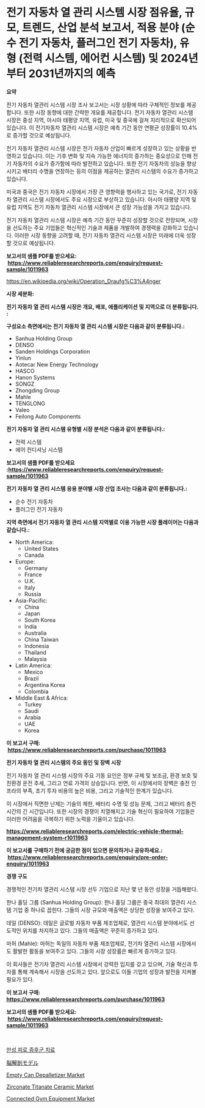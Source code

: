 <p><h1>전기 자동차 열 관리 시스템 시장 점유율, 규모, 트렌드, 산업 분석 보고서, 적용 분야 (순수 전기 자동차, 플러그인 전기 자동차), 유형 (전력 시스템, 에어컨 시스템) 및 2024년부터 2031년까지의 예측</h1></p><p><strong>요약</strong></p>
<p><p>전기 자동차 열관리 시스템 시장 조사 보고서는 시장 상황에 따라 구체적인 정보를 제공합니다. 또한 시장 동향에 대한 간략한 개요를 제공합니다. 전기 자동차 열관리 시스템 시장은 중성 지역, 아시아 태평양 지역, 유럽, 미국 및 중국에 걸쳐 지리적으로 확산되어 있습니다. 이 전기자동차 열관리 시스템 시장은 예측 기간 동안 연평균 성장률이 10.4%로 증가할 것으로 예상됩니다.</p><p>전기 자동차 열관리 시스템 시장은 전기 자동차 산업이 빠르게 성장하고 있는 상황을 반영하고 있습니다. 이는 기후 변화 및 지속 가능한 에너지의 증가하는 중요성으로 인해 전기 자동차의 수요가 증가함에 따라 발전하고 있습니다. 또한 전기 자동차의 성능을 향상시키고 배터리 수명을 연장하는 등의 이점을 제공하는 열관리 시스템의 수요가 증가하고 있습니다.</p><p>미국과 중국은 전기 자동차 시장에서 가장 큰 영향력을 행사하고 있는 국가로, 전기 자동차 열관리 시스템 시장에서도 주요 시장으로 부상하고 있습니다. 아시아 태평양 지역 및 유럽 지역도 전기 자동차 열관리 시스템 시장에서 큰 성장 가능성을 가지고 있습니다.</p><p>전기 자동차 열관리 시스템 시장은 예측 기간 동안 꾸준히 성장할 것으로 전망되며, 시장을 선도하는 주요 기업들은 혁신적인 기술과 제품을 개발하여 경쟁력을 강화하고 있습니다. 이러한 시장 동향을 고려할 때, 전기 자동차 열관리 시스템 시장은 미래에 더욱 성장할 것으로 예상됩니다.</p></p>
<p><strong>보고서의 샘플 PDF를 받으세요: &nbsp;<a href="https://www.reliableresearchreports.com/enquiry/request-sample/1011963">https://www.reliableresearchreports.com/enquiry/request-sample/1011963</a></strong></p>
<p><a href="https://en.wikipedia.org/wiki/Operation_Draufg%C3%A4nger">https://en.wikipedia.org/wiki/Operation_Draufg%C3%A4nger</a></p>
<p><strong>시장 세분화:</strong></p>
<p><strong> 전기 자동차 열 관리 시스템 시장은 개요, 배포, 애플리케이션 및 지역으로 더 분류됩니다. :</strong></p>
<p><strong>구성요소 측면에서는 전기 자동차 열 관리 시스템 시장은 다음과 같이 분류됩니다.:</strong></p>
<p><ul><li>Sanhua Holding Group</li><li>DENSO</li><li>Sanden Holdings Corporation</li><li>Yinlun</li><li>Aotecar New Energy Technology</li><li>HASCO</li><li>Hanon Systems</li><li>SONGZ</li><li>Zhongding Group</li><li>Mahle</li><li>TENGLONG</li><li>Valeo</li><li>Feilong Auto Components</li></ul></p>
<p><strong> 전기 자동차 열 관리 시스템 유형별 시장 분석은 다음과 같이 분류됩니다.:</strong></p>
<p><ul><li>전력 시스템</li><li>에어 컨디셔닝 시스템</li></ul></p>
<p><strong>보고서의 샘플 PDF를 받으세요 :<a href="https://www.reliableresearchreports.com/enquiry/request-sample/1011963">https://www.reliableresearchreports.com/enquiry/request-sample/1011963</a></strong></p>
<p><strong> 전기 자동차 열 관리 시스템 응용 분야별 시장 산업 조사는 다음과 같이 분류됩니다.:</strong></p>
<p><ul><li>순수 전기 자동차</li><li>플러그인 전기 자동차</li></ul></p>
<p><strong>지역 측면에서 전기 자동차 열 관리 시스템 지역별로 이용 가능한 시장 플레이어는 다음과 같습니다.:</strong></p>
<p><ul>
    <li>
        North America:
        <ul>
            <li>United States</li>
            <li>Canada</li>
        </ul>
    </li>
    <li>
        Europe:
        <ul>
            <li>Germany</li>
            <li>France</li>
            <li>U.K.</li>
            <li>Italy</li>
            <li>Russia</li>
        </ul>
    </li>
    <li>
        Asia-Pacific:
        <ul>
            <li>China</li>
            <li>Japan</li>
            <li>South Korea</li>
            <li>India</li>
            <li>Australia</li>
            <li>China Taiwan</li>
            <li>Indonesia</li>
            <li>Thailand</li>
            <li>Malaysia</li>
        </ul>
    </li>
    <li>
        Latin America:
        <ul>
            <li>Mexico</li>
            <li>Brazil</li>
            <li>Argentina Korea</li>
            <li>Colombia</li>
        </ul>
    </li>
    <li>
        Middle East & Africa:
        <ul>
            <li>Turkey</li>
            <li>Saudi</li>
            <li>Arabia</li>
            <li>UAE</li>
            <li>Korea</li>
        </ul>
    </li>
    </ul></p>
<p><strong>이 보고서 구매: &nbsp;<a href="https://www.reliableresearchreports.com/purchase/1011963">https://www.reliableresearchreports.com/purchase/1011963</a></strong></p>
<p><strong>전기 자동차 열 관리 시스템의 주요 동인 및 장벽 시장</strong></p>
<p><p>전기 자동차 열 관리 시스템 시장의 주요 기동 요인은 정부 규제 및 보조금, 환경 보호 및 친환경 운전 추세, 그리고 연료 가격의 상승입니다. 반면, 이 시장에서의 장벽은 충전 인프라의 부족, 초기 투자 비용의 높은 비용, 그리고 기술적인 한계가 있습니다.</p><p>이 시장에서 직면한 난제는 기술의 제한, 배터리 수명 및 성능 문제, 그리고 배터리 충전 시간의 긴 시간입니다. 또한 시장의 경쟁이 치열해지고 기술 혁신이 필요하여 기업들은 이러한 어려움을 극복하기 위한 노력을 기울이고 있습니다.</p></p>
<p><strong><a href="https://www.reliableresearchreports.com/electric-vehicle-thermal-management-system-r1011963">https://www.reliableresearchreports.com/electric-vehicle-thermal-management-system-r1011963</a></strong></p>
<p><strong>이 보고서를 구매하기 전에 궁금한 점이 있으면 문의하거나 공유하세요.: &nbsp;<a href="https://www.reliableresearchreports.com/enquiry/pre-order-enquiry/1011963">https://www.reliableresearchreports.com/enquiry/pre-order-enquiry/1011963</a></strong></p>
<p><strong>경쟁 구도</strong></p>
<p><p>경쟁적인 전기차 열관리 시스템 시장 선두 기업으로 지난 몇 년 동안 성장을 거듭해왔다.</p><p>한나 홀딩 그룹 (Sanhua Holding Group): 한나 홀딩 그룹은 중국 최대의 열관리 시스템 기업 중 하나로 꼽힌다. 그들의 시장 규모와 매출액은 상당한 성장을 보여주고 있다.</p><p>데일 (DENSO): 데일은 글로벌 자동차 부품 제조업체로, 열관리 시스템 분야에서도 선도적인 위치를 차지하고 있다. 그들의 매출액은 꾸준히 증가하고 있다.</p><p>마허 (Mahle): 마허는 독일의 자동차 부품 제조업체로, 전기차 열관리 시스템 시장에서도 활발한 활동을 보여주고 있다. 그들의 시장 성장률은 빠르게 증가하고 있다.</p><p>이 회사들은 전기차 열관리 시스템 시장에서 강력한 입지를 갖고 있으며, 기술 혁신과 투자를 통해 계속해서 시장을 선도하고 있다. 앞으로도 이들 기업의 성장과 발전을 지켜볼 필요가 있다.</p></p>
<p><strong>이 보고서 구매: &nbsp; <a href="https://www.reliableresearchreports.com/purchase/1011963">https://www.reliableresearchreports.com/purchase/1011963</a></strong></p>
<p><strong>보고서의 샘플 PDF를 받으세요: &nbsp;<a href="https://www.reliableresearchreports.com/enquiry/request-sample/1011963">https://www.reliableresearchreports.com/enquiry/request-sample/1011963</a></strong><strong></strong></p>
<p>&nbsp;</p>
<p><p><a href="https://github.com/shampaakter36/Market-Research-Report-List-2/blob/main/622439727316.md">만성 피로 증후군 치료</a></p><p><a href="https://github.com/DanykaKilback/Market-Research-Report-List-2/blob/main/803316819938.md">脳解剖モデル</a></p><p><a href="https://www.linkedin.com/pulse/empty-can-depalletizer-market-size-share-trends-analysis-report-hf6ue">Empty Can Depalletizer Market</a></p><p><a href="https://github.com/carolalsopr44536/Market-Research-Report-List-1/blob/main/zirconate-titanate-ceramic-market.md">Zirconate Titanate Ceramic Market</a></p><p><a href="https://medium.com/@ethanlehner/connected-gym-equipment-industry-analysis-report-its-market-size-growing-with-a-cagr-of-8-3-23f14273d514">Connected Gym Equipment Market</a></p></p>